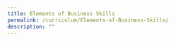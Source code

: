 ```yaml
---
title: Elements of Business Skills
permalink: /curriculum/Elements-of-Business-Skills/
description: ""
---
```

